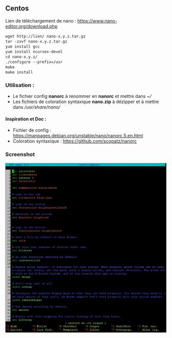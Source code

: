## Centos

Lien de téléchargement de nano : https://www.nano-editor.org/download.php

``` 
wget http://lien/ nano-x.y.z.tar.gz 
tar -zxvf nano-x.y.z.tar.gz
yum install gcc
yum install ncurses-devel
cd nano-x.y.z/
./configure --prefix=/usr
make
make install
``` 

### Utilisation :

- Le fichier config **nanorc** à renommer en **nanorc** et mettre dans <i>~/</i> 
- Les fichiers de coloration syntaxique **nano.zip** à dézipper et à mettre dans <i>/usr/share/nano/</i>

#### Inspiration et Doc :
- Fichier de config : https://manpages.debian.org/unstable/nano/nanorc.5.en.html 
- Coloration syntaxique : https://github.com/scopatz/nanorc 
 
### Screenshot

<img src="looking.jpg">
